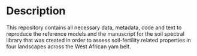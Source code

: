 # Description

This repository contains all necessary data, metadata, code and text to reproduce the 
reference models and the manuscript for the soil spectral library that was 
created in order to assess soil-fertility related properties in four landscapes
across the West African yam belt.